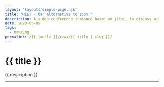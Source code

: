 ```yaml
---
layout: 'layouts/simple-page.njk'
title: "MEET - Our alternative to zoom "
description: A video conference instance based on jitsi, to discuss with your friends, students or your community.
date: 2020-08-05
tags:
  - newsEng
permalink: /{{ locale }}/news/{{ title | slug }}/
---
```


<h1 class="section-title">{{ title }}</h1>

<p class="lead-text">{{ description }}</p>

<hr/>

